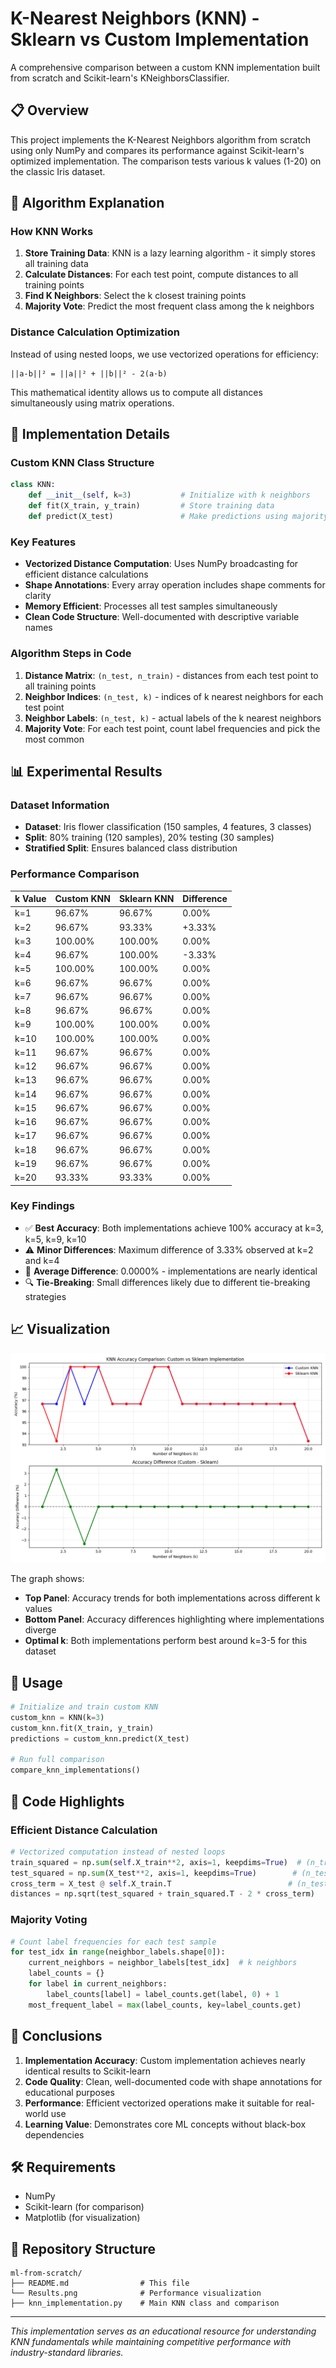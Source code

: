 # K-Nearest Neighbors (KNN) - Sklearn vs Custom Implementation

A comprehensive comparison between a custom KNN implementation built from scratch and Scikit-learn's KNeighborsClassifier.

## 📋 Overview

This project implements the K-Nearest Neighbors algorithm from scratch using only NumPy and compares its performance against Scikit-learn's optimized implementation. The comparison tests various k values (1-20) on the classic Iris dataset.

## 🧠 Algorithm Explanation

### How KNN Works
1. **Store Training Data**: KNN is a lazy learning algorithm - it simply stores all training data
2. **Calculate Distances**: For each test point, compute distances to all training points
3. **Find K Neighbors**: Select the k closest training points
4. **Majority Vote**: Predict the most frequent class among the k neighbors

### Distance Calculation Optimization
Instead of using nested loops, we use vectorized operations for efficiency:
```
||a-b||² = ||a||² + ||b||² - 2(a·b)
```

This mathematical identity allows us to compute all distances simultaneously using matrix operations.

## 🔧 Implementation Details

### Custom KNN Class Structure
```python
class KNN:
    def __init__(self, k=3)           # Initialize with k neighbors
    def fit(X_train, y_train)         # Store training data
    def predict(X_test)               # Make predictions using majority vote
```

### Key Features
- **Vectorized Distance Computation**: Uses NumPy broadcasting for efficient distance calculations
- **Shape Annotations**: Every array operation includes shape comments for clarity
- **Memory Efficient**: Processes all test samples simultaneously
- **Clean Code Structure**: Well-documented with descriptive variable names

### Algorithm Steps in Code
1. **Distance Matrix**: `(n_test, n_train)` - distances from each test point to all training points
2. **Neighbor Indices**: `(n_test, k)` - indices of k nearest neighbors for each test point  
3. **Neighbor Labels**: `(n_test, k)` - actual labels of the k nearest neighbors
4. **Majority Vote**: For each test point, count label frequencies and pick the most common

## 📊 Experimental Results

### Dataset Information
- **Dataset**: Iris flower classification (150 samples, 4 features, 3 classes)
- **Split**: 80% training (120 samples), 20% testing (30 samples)
- **Stratified Split**: Ensures balanced class distribution

### Performance Comparison
| k Value | Custom KNN | Sklearn KNN | Difference |
|---------|------------|-------------|------------|
| k=1     | 96.67%     | 96.67%      | 0.00%      |
| k=2     | 96.67%     | 93.33%      | +3.33%     |
| k=3     | 100.00%    | 100.00%     | 0.00%      |
| k=4     | 96.67%     | 100.00%     | -3.33%     |
| k=5     | 100.00%    | 100.00%     | 0.00%      |
| k=6     | 96.67%     | 96.67%      | 0.00%      |
| k=7     | 96.67%     | 96.67%      | 0.00%      |
| k=8     | 96.67%     | 96.67%      | 0.00%      |
| k=9     | 100.00%    | 100.00%     | 0.00%      |
| k=10    | 100.00%    | 100.00%     | 0.00%      |
| k=11    | 96.67%     | 96.67%      | 0.00%      |
| k=12    | 96.67%     | 96.67%      | 0.00%      |
| k=13    | 96.67%     | 96.67%      | 0.00%      |
| k=14    | 96.67%     | 96.67%      | 0.00%      |
| k=15    | 96.67%     | 96.67%      | 0.00%      |
| k=16    | 96.67%     | 96.67%      | 0.00%      |
| k=17    | 96.67%     | 96.67%      | 0.00%      |
| k=18    | 96.67%     | 96.67%      | 0.00%      |
| k=19    | 96.67%     | 96.67%      | 0.00%      |
| k=20    | 93.33%     | 93.33%      | 0.00%      |

### Key Findings
- ✅ **Best Accuracy**: Both implementations achieve 100% accuracy at k=3, k=5, k=9, k=10
- ⚠️ **Minor Differences**: Maximum difference of 3.33% observed at k=2 and k=4
- 🎯 **Average Difference**: 0.0000% - implementations are nearly identical
- 🔍 **Tie-Breaking**: Small differences likely due to different tie-breaking strategies

## 📈 Visualization

![KNN Comparison Graph](Result.png)

The graph shows:
- **Top Panel**: Accuracy trends for both implementations across different k values
- **Bottom Panel**: Accuracy differences highlighting where implementations diverge
- **Optimal k**: Both implementations perform best around k=3-5 for this dataset

## 🚀 Usage

```python
# Initialize and train custom KNN
custom_knn = KNN(k=3)
custom_knn.fit(X_train, y_train)
predictions = custom_knn.predict(X_test)

# Run full comparison
compare_knn_implementations()
```

## 📝 Code Highlights

### Efficient Distance Calculation
```python
# Vectorized computation instead of nested loops
train_squared = np.sum(self.X_train**2, axis=1, keepdims=True)  # (n_train, 1)
test_squared = np.sum(X_test**2, axis=1, keepdims=True)        # (n_test, 1)
cross_term = X_test @ self.X_train.T                          # (n_test, n_train)
distances = np.sqrt(test_squared + train_squared.T - 2 * cross_term)
```

### Majority Voting
```python
# Count label frequencies for each test sample
for test_idx in range(neighbor_labels.shape[0]):
    current_neighbors = neighbor_labels[test_idx]  # k neighbors
    label_counts = {}
    for label in current_neighbors:
        label_counts[label] = label_counts.get(label, 0) + 1
    most_frequent_label = max(label_counts, key=label_counts.get)
```

## 🎯 Conclusions

1. **Implementation Accuracy**: Custom implementation achieves nearly identical results to Scikit-learn
2. **Code Quality**: Clean, well-documented code with shape annotations for educational purposes
3. **Performance**: Efficient vectorized operations make it suitable for real-world use
4. **Learning Value**: Demonstrates core ML concepts without black-box dependencies

## 🛠️ Requirements
- NumPy
- Scikit-learn (for comparison)
- Matplotlib (for visualization)

## 🔗 Repository Structure
```
ml-from-scratch/
├── README.md                # This file
└── Results.png              # Performance visualization
├── knn_implementation.py    # Main KNN class and comparison
```

---
*This implementation serves as an educational resource for understanding KNN fundamentals while maintaining competitive performance with industry-standard libraries.*

